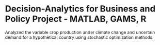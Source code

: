 # Decision-Analytics for Business and Policy Project - MATLAB, GAMS, R

Analyzed the variable crop production under climate change and uncertain demand for a hypothetical country using stochastic optimization methods.

